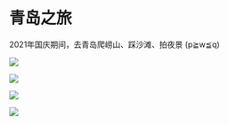 # 青岛之旅

2021年国庆期间，去青岛爬崂山、踩沙滩、拍夜景 (p≧w≦q)

![](https://2.z.wiki/images/20211117/f9e46474258f46b88d0cb4a76f609e4e.png?x-oss-process=style/z.wiki)

![](https://3.z.wiki/images/20211117/9d653213e9454bb9aed55a05cb040707.png?x-oss-process=style/z.wiki)

![](https://4.z.wiki/images/20211117/c42479b883634435b278228ec64f5bbe.png?x-oss-process=style/z.wiki)

![](https://1.z.wiki/images/20211117/1a4433fa92014ba494174a207be9e329.png?x-oss-process=style/z.wiki)
